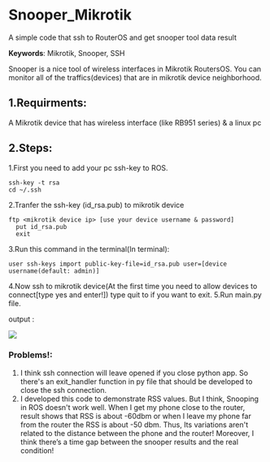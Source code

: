 # Snooper_Mikrotik
A simple code that ssh to RouterOS and get snooper tool data result

**Keywords**: Mikrotik, Snooper, SSH

Snooper is a nice tool of wireless interfaces in Mikrotik RoutersOS. You can monitor all of the traffics(devices) that are in mikrotik device neighborhood.

## 1\.Requirments:
  A Mikrotik device that has wireless interface (like RB951 series) & a linux pc

## 2\.Steps:
1.First you need to add your pc ssh-key to ROS.
```
ssh-key -t rsa
cd ~/.ssh
```
2.Tranfer the ssh-key (id_rsa.pub) to mikrotik device
```
ftp <mikrotik device ip> [use your device username & password]
  put id_rsa.pub
  exit
```  
3.Run this command in the terminal(In terminal):
```
user ssh-keys import public-key-file=id_rsa.pub user=[device username(default: admin)]
```
4.Now ssh to mikrotik device(At the first time you need to allow devices to connect[type yes and enter!])
  type quit to if you want to exit.
5.Run main.py file.

  output : 
  
  
  ![](https://github.com/hadi2f244/snooper_mikrotik/blob/master/output.png) 

### Problems!:
1. I think ssh connection will leave opened if you close python app. So there's an exit_handler function in py file that should be developed to close the ssh connection. 
2. I developed this code to demonstrate RSS values. But I think, Snooping in ROS doesn't work well. When I get my phone close to the router, result shows that RSS is about -60dbm or when I leave my phone far from the router the RSS is about -50 dbm. Thus, Its variations aren't related to the distance between the phone and the router! Moreover, I think there’s a time gap between the snooper results and the real condition!
